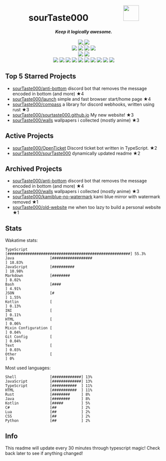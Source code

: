 <!-- deno-fmt-ignore-file -->
<h1 align="center">sourTaste000&emsp;&emsp;&emsp;&emsp;<img src="https://avatars.githubusercontent.com/u/47074495" width="50px"></h1>
<div align="center">
  <b><i>Keep it logically awesome.</i></b>
  <br />
  <br />
  <a href="https://heartbeat.sourtaste000.dev">
    <img src="https://img.shields.io/badge/dynamic/json?color=ffc9e5&label=Last%20seen&query=last_beat_formatted&suffix=%20ago&url=https%3A%2F%2Fheartbeat.sourtaste000.dev%2Fapi%2Fstats" />
  </a>
  <img src="https://img.shields.io/badge/Discord-sourTaste000%232391-ffd3da?labelColor=4c566a&logo=Discord" />
  <br />
  <img src="https://img.shields.io/badge/-Vim-%23ffaaea?logo=Vim&labelColor=4c566a" />
  <img src="https://img.shields.io/badge/-CLion-%23ffbeef?logo=CLion&labelColor=4c566a" />
  <img src="https://img.shields.io/badge/-IntellJ IDEA-%23f4d3d5?logo=IntelliJIDEA&labelColor=4c566a" />
  <img src="https://img.shields.io/badge/-Visual Studio Code-%23ec91d8?logo=VisualStudioCode&labelColor=4c566a" />
  <br />
  <img src="https://img.shields.io/badge/-macOS-%23f69ee1?logo=macOS&labelColor=4c566a" />
  <img src="https://img.shields.io/badge/-Linux-%23e9d3d0?logo=Linux&labelColor=4c566a" />
  <br />
<img src="https://img.shields.io/badge/-TypeScript-f8edeb" />
<img src="https://img.shields.io/badge/-HTML-fec89a" />
<img src="https://img.shields.io/badge/-Rust-ffd7ba" />
<img src="https://img.shields.io/badge/-other-fec5bb" />
<img src="https://img.shields.io/badge/-Shell-fcd5ce" />
<img src="https://img.shields.io/badge/-Kotlin-ece4db" />
<img src="https://img.shields.io/badge/-Java-e8e8e4" />
<img src="https://img.shields.io/badge/-Swift-ffe5d9" />
<img src="https://img.shields.io/badge/-JavaScript-d8e2dc" />
<img src="https://img.shields.io/badge/-CSS-fae1dd" />
  <br />
</div>

## Top 5 Starred Projects

- [sourTaste000/anti-bottom](https://github.com/sourTaste000/anti-bottom) discord bot that removes the message encoded in bottom (and more) ★4
- [sourTaste000/launch](https://github.com/sourTaste000/launch) simple and fast browser start/home page ★4
- [sourTaste000/compass](https://github.com/sourTaste000/compass) a library for discord webhooks, written using rust ★3
- [sourTaste000/sourtaste000.github.io](https://github.com/sourTaste000/sourtaste000.github.io) My new website! ★3
- [sourTaste000/walls](https://github.com/sourTaste000/walls) wallpapers i collected (mostly anime) ★3

## Active Projects

- [sourTaste000/OpenTicket](https://github.com/sourTaste000/OpenTicket) Discord ticket bot written in TypeScript. ★2
- [sourTaste000/sourTaste000](https://github.com/sourTaste000/sourTaste000) dynamically updated readme ★2

## Archived Projects

- [sourTaste000/anti-bottom](https://github.com/sourTaste000/anti-bottom) discord bot that removes the message encoded in bottom (and more) ★4
- [sourTaste000/walls](https://github.com/sourTaste000/walls) wallpapers i collected (mostly anime) ★3
- [sourTaste000/kamiblue-no-watermark](https://github.com/sourTaste000/kamiblue-no-watermark) kami blue mirror with watermark removed ★1
- [sourTaste000/old-website](https://github.com/sourTaste000/old-website) me when too lazy to build a personal website ★1

## Stats

Wakatime stats:
```
TypeScript          [#######################################################] 55.3%
Java                [##################                                    ] 18.83%
JavaScript          [##########                                            ] 10.98%
Markdown            [########                                              ] 8.02%
Bash                [####                                                  ] 4.91%
JSON                [#                                                     ] 1.55%
Kotlin              [                                                      ] 0.13%
INI                 [                                                      ] 0.11%
HTML                [                                                      ] 0.06%
Mixin Configuration [                                                      ] 0.04%
Git Config          [                                                      ] 0.04%
Text                [                                                      ] 0.03%
Other               [                                                       ] 0%
```

Most used languages:
```
Shell               [#############] 13%
JavaScript          [#############] 13%
TypeScript          [###########  ] 11%
HTML                [###########  ] 11%
Rust                [########     ] 8%
Java                [########     ] 8%
Kotlin              [#####        ] 5%
C#                  [##           ] 2%
Lua                 [##           ] 2%
CSS                 [##           ] 2%
Python              [##           ] 2%
```

## Info

This readme will update every 30 minutes through typescript magic! Check back later to see if anything changed!
